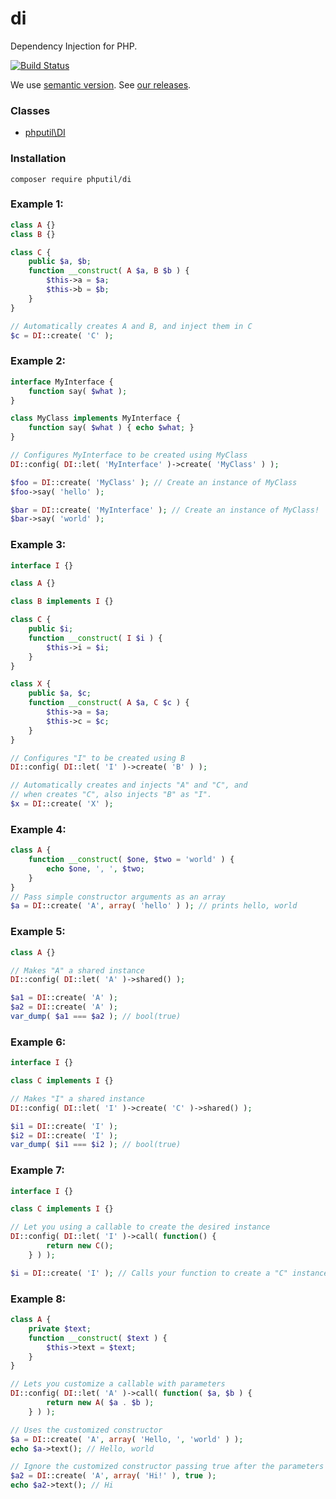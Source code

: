 # di

Dependency Injection for PHP.

[![Build Status](https://travis-ci.org/thiagodp/di.svg?branch=master)](https://travis-ci.org/thiagodp/di)

We use [semantic version](http://semver.org/). See [our releases](https://github.com/thiagodp/di/releases).

### Classes
* [phputil\DI](https://github.com/thiagodp/di/blob/master/lib/DI.php)
 
### Installation
```command
composer require phputil/di
```

### Example 1:

```php
class A {}
class B {}

class C {
	public $a, $b;
	function __construct( A $a, B $b ) {
		$this->a = $a;
		$this->b = $b;
	}
}

// Automatically creates A and B, and inject them in C
$c = DI::create( 'C' );
```

### Example 2:

```php
interface MyInterface {
	function say( $what );
}

class MyClass implements MyInterface {
	function say( $what ) { echo $what; }
}

// Configures MyInterface to be created using MyClass
DI::config( DI::let( 'MyInterface' )->create( 'MyClass' ) );

$foo = DI::create( 'MyClass' ); // Create an instance of MyClass
$foo->say( 'hello' );

$bar = DI::create( 'MyInterface' ); // Create an instance of MyClass!
$bar->say( 'world' );
```

### Example 3:

```php
interface I {}

class A {}

class B implements I {}

class C {
	public $i;
	function __construct( I $i ) {
		$this->i = $i;
	}
}

class X {
	public $a, $c;
	function __construct( A $a, C $c ) {
		$this->a = $a;
		$this->c = $c;
	}
}

// Configures "I" to be created using B
DI::config( DI::let( 'I' )->create( 'B' ) );

// Automatically creates and injects "A" and "C", and
// when creates "C", also injects "B" as "I".
$x = DI::create( 'X' );
```

### Example 4:

```php
class A {
	function __construct( $one, $two = 'world' ) {
		echo $one, ', ', $two;
	}
}
// Pass simple constructor arguments as an array
$a = DI::create( 'A', array( 'hello' ) ); // prints hello, world
```

### Example 5:

```php
class A {}

// Makes "A" a shared instance
DI::config( DI::let( 'A' )->shared() );

$a1 = DI::create( 'A' );
$a2 = DI::create( 'A' );
var_dump( $a1 === $a2 ); // bool(true)
```

### Example 6:

```php
interface I {}

class C implements I {}

// Makes "I" a shared instance
DI::config( DI::let( 'I' )->create( 'C' )->shared() );

$i1 = DI::create( 'I' );
$i2 = DI::create( 'I' );
var_dump( $i1 === $i2 ); // bool(true)
```

### Example 7:

```php
interface I {}

class C implements I {}

// Let you using a callable to create the desired instance
DI::config( DI::let( 'I' )->call( function() {
		return new C();
	} ) );

$i = DI::create( 'I' ); // Calls your function to create a "C" instance
```

### Example 8:

```php
class A {
	private $text;
	function __construct( $text ) {
		$this->text = $text;
	}
}

// Lets you customize a callable with parameters
DI::config( DI::let( 'A' )->call( function( $a, $b ) {
		return new A( $a . $b );
	} ) );

// Uses the customized constructor
$a = DI::create( 'A', array( 'Hello, ', 'world' ) );
echo $a->text(); // Hello, world

// Ignore the customized constructor passing true after the parameters
$a2 = DI::create( 'A', array( 'Hi!' ), true );
echo $a2->text(); // Hi

```